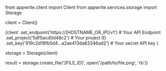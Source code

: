 from appwrite.client import Client
from appwrite.services.storage import Storage

client = Client()

(client
  .set_endpoint('https://[HOSTNAME_OR_IP]/v1') # Your API Endpoint
  .set_project('5df5acd0d48c2') # Your project ID
  .set_key('919c2d18fb5d4...a2ae413da83346ad2') # Your secret API key
)

storage = Storage(client)

result = storage.create_file('[FILE_ID]', open('/path/to/file.png', 'rb'))
